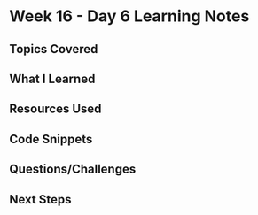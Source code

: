# Week 16 - Day 6 Learning Notes

## Topics Covered

## What I Learned

## Resources Used

## Code Snippets

## Questions/Challenges

## Next Steps
